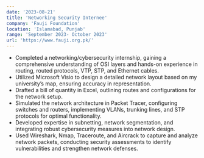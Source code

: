 ```yaml
---
date: '2023-08-21'
title: 'Networking Security Internee'
company: 'Fauji Foundation'
location: 'Islamabad, Punjab'
range: 'September 2023- October 2023'
url: 'https://www.fauji.org.pk/'
---
```


- Completed a networking/cybersecurity internship, gaining a comprehensive understanding of OSI layers and hands-on experience in routing, routed protocols, VTP, STP, and Ethernet cables.  
- Utilized Microsoft Visio to design a detailed network layout based on my university’s map, ensuring accuracy in representation.  
- Drafted a bill of quantity in Excel, outlining routes and configurations for the network setup.  
- Simulated the network architecture in Packet Tracer, configuring switches and routers, implementing VLANs, trunking lines, and STP protocols for optimal functionality.  
- Developed expertise in subnetting, network segmentation, and integrating robust cybersecurity measures into network design.  
- Used Wireshark, Nmap, Traceroute, and Aircrack to capture and analyze network packets, conducting security assessments to identify vulnerabilities and strengthen network defenses.